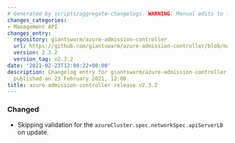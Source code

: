 ```yaml
---
# Generated by scripts/aggregate-changelogs. WARNING: Manual edits to this files will be overwritten.
changes_categories:
- Management API
changes_entry:
  repository: giantswarm/azure-admission-controller
  url: https://github.com/giantswarm/azure-admission-controller/blob/master/CHANGELOG.md#232---2021-02-23
  version: 2.3.2
  version_tag: v2.3.2
date: '2021-02-23T12:00:22+00:00'
description: Changelog entry for giantswarm/azure-admission-controller version 2.3.2,
  published on 23 February 2021, 12:00.
title: azure-admission-controller release v2.3.2
---
```


### Changed
- Skipping validation for the `azureCluster.spec.networkSpec.apiServerLB` on update.
